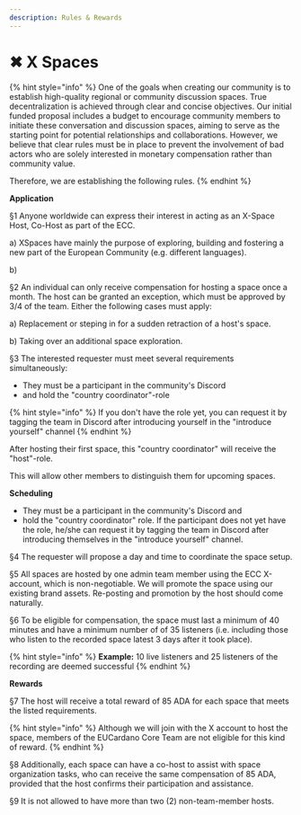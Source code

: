 ```yaml
---
description: Rules & Rewards
---
```


# ✖ X Spaces



{% hint style="info" %}
One of the goals when creating our community is to establish high-quality regional or community discussion spaces. True decentralization is achieved through clear and concise objectives. Our initial funded proposal includes a budget to encourage community members to initiate these conversation and discussion spaces, aiming to serve as the starting point for potential relationships and collaborations. However, we believe that clear rules must be in place to prevent the involvement of bad actors who are solely interested in monetary compensation rather than community value.&#x20;

Therefore, we are establishing the following rules.
{% endhint %}

**Application**

§1 Anyone worldwide can express their interest in acting as an X-Space Host, Co-Host as part of the ECC.&#x20;

a) XSpaces have mainly the purpose of exploring, building and fostering a new part of the European Community (e.g. different languages).&#x20;

b)&#x20;

§2 An individual can only receive compensation for hosting a space once a month. The host can be granted an exception, which must be approved by 3/4 of the team. Either the following cases must apply:

a) Replacement or steping in for a sudden retraction of a host's space.&#x20;

b) Taking over an additional space exploration.

§3 The interested requester must meet several requirements simultaneously:&#x20;

* They must be a participant in the community's Discord&#x20;
* and hold the "country coordinator"-role&#x20;

{% hint style="info" %}
If you don't have the role yet, you can request it by tagging the team in Discord after introducing yourself in the "introduce yourself" channel
{% endhint %}

After hosting their first space, this "country coordinator" will receive the "host"-role.&#x20;

This will allow other members to distinguish them for upcoming spaces.



**Scheduling**

* They must be a participant in the community's Discord and&#x20;
* hold the "country coordinator" role. If the participant does not yet have the role, he/she can request it by tagging the team in Discord after introducing themselves in the "introduce yourself" channel.

§4 The requester will propose a day and time to coordinate the space setup.

§5 All spaces are hosted by one admin team member using the ECC X-account, which is non-negotiable. We will promote the space using our existing brand assets. Re-posting and promotion by the host should come naturally.

§6 To be eligible for compensation, the space must last a minimum of 40 minutes and have a minimum number of of 35 listeners (i.e. including those who listen to the recorded space latest 3 days after it took place).

{% hint style="info" %}
**Example:** 10 live listeners and 25 listeners of the recording are deemed successful
{% endhint %}

**Rewards**

§7 The host will receive a total reward of 85 ADA for each space that meets the listed requirements.

{% hint style="info" %}
Although we will join with the X account to host the space, members of the EUCardano Core Team are not eligible for this kind of reward.
{% endhint %}

§8 Additionally, each space can have a co-host to assist with space organization tasks, who can receive the same compensation of 85 ADA, provided that the host confirms their participation and assistance.

§9 It is not allowed to have more than two (2) non-team-member hosts.
